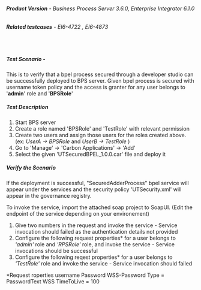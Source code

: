 ###### **Product Version** - Business Process Server 3.6.0, Enterprise Integrator 6.1.0
###### **Related testcases** - EI6-4722 , EI6-4873
&nbsp;
##### **Test Scenario** -
This is to verify that a bpel process secured through a developer studio can be successfully deployed to BPS server. Given bpel process is secured with username token policy and the access is granter for any user belongs to '**admin**' role and '**BPSRole**'
##### **Test Description**
1. Start BPS server
2. Create a role named 'BPSRole' and 'TestRole' with relevant permission
3. Create two users and assign those users for the roles created above. (ex: _UserA -> BPSRole_ and _UserB -> TestRole_ )
4. Go to 'Manage' -> 'Carbon Applications' -> 'Add'
5. Select the given 'UTSecuredBPEL_1.0.0.car' file and deploy it 

##### **Verify the Scenario**
If the deployment is successful, "SecuredAdderProcess" bpel service will appear under the services and the security policy 'UTSecurity.xml' will appear in the governance registry.

To invoke the service, import the attached soap project to SoapUI. (Edit the endpoint of the service depending on your environement)
1. Give two numbers in the request and invoke the service - Service invocation should failed as the authentication details not provided
2. Configure the following request properties* for a user belongs to _'admin'_ role and _'RPSRole'_ role, and invoke the service - Service invocations should be successful
3. Configure the following reqest properties* for a user belongs to _'TestRole'_ role and invoke the service  - Service invocation should failed

*Request roperties
 username
Password
WSS-Password Type = PasswordText
WSS TimeToLive = 100


